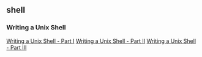 ## shell

### Writing a Unix Shell
[Writing a Unix Shell - Part I](https://indradhanush.github.io/blog/writing-a-unix-shell-part-1/)
[Writing a Unix Shell - Part II](https://indradhanush.github.io/blog/writing-a-unix-shell-part-2/)
[Writing a Unix Shell - Part III](https://indradhanush.github.io/blog/writing-a-unix-shell-part-3/)
